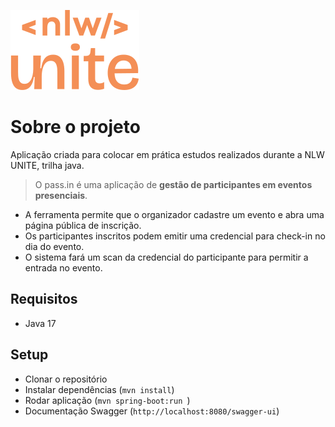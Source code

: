 ![Cover](./.github/nlw-unite.svg)

# Sobre o projeto

Aplicação criada para colocar em prática estudos realizados durante a NLW UNITE, trilha java.

> O pass.in é uma aplicação de **gestão de participantes em eventos presenciais**.

- A ferramenta permite que o organizador cadastre um evento e abra uma página pública de inscrição.
- Os participantes inscritos podem emitir uma credencial para check-in no dia do evento.
- O sistema fará um scan da credencial do participante para permitir a entrada no evento.

## Requisitos

- Java 17

## Setup

- Clonar o repositório
- Instalar dependências (```mvn install```)
- Rodar aplicação (```mvn spring-boot:run ```)
- Documentação Swagger (```http://localhost:8080/swagger-ui```)